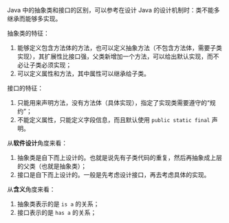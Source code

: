Java 中的抽象类和接口的区别，可以参考在设计 Java 的设计机制时：类不能多继承而能够多实现。

抽象类的特征：

1. 能够定义包含方法体的方法，也可以定义抽象方法（不包含方法体，需要子类实现），其扩展性比接口强，父类新增加一个方法，可以给出默认实现，而不必让子类必须实现；
2. 可以定义属性和方法，其中属性可以继承给子类。

接口的特征：

1. 只能用来声明方法，没有方法体（具体实现），指定了实现类需要遵守的“规约”；
2. 不能定义属性，只能定义字段信息，而且默认使用 `public static final` 声明。

从**软件设计**角度来看：

1. 抽象类是自下而上设计的。也就是说先有子类代码的重复，然后再抽象成上层的父类（也就是抽象类）；
2. 接口是自下而上设计的。一般是先考虑设计接口，再去考虑具体的实现。

从**含义**角度来看：

1. 抽象类表示的是 `is a` 的关系；
2. 接口表示的是 `has a` 的关系；